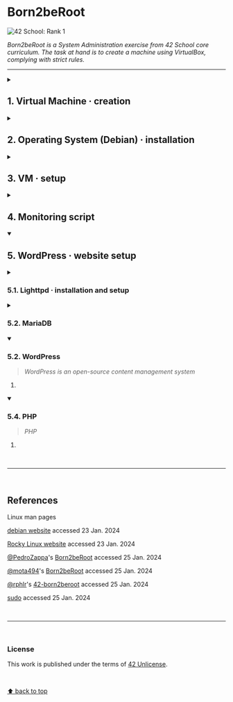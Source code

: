 # Born2beRoot
![42 School: Rank 1](https://img.shields.io/badge/42%20School-Rank%201-%2315bbbb)

_Born2beRoot is a System Administration exercise from 42 School core curriculum. The task at hand is to create a machine using VirtualBox, complying with strict rules._
___

<details>
  <summary><h2>1. Virtual Machine · creation</h2></summary>

> _A Virtual Machine (VM) is a computer file, commonly referred to as an image, that behaves like an actual computer: that is, a virtual computer within a computer._

</br>

<details>
  <summary>:bulb: <b>Advantages and disadvantages of using VMs</b></summary>

</br>

<table>
  <tr>
    <th>Advantages</th>
    <th>Disadvantages</th>
  </tr>
  <tr>
    <td>:heavy_check_mark: Agility and speed</td>
    <td>:x: Unintended server sprawl</td>
  </tr>
  <tr>
    <td>:heavy_check_mark: <b>Lowered downtime:</b> ifackup and redundancy mechanisms are in place, since VMs are portable and easy to move from one hypervisor to another on a different machine</td>
    <td>:x: <b>Single point of failure:</b>  unless backup and redundancy mechanisms are in place, if the host computer fails, all VMs running on that machine will also fail</td>
  </tr>
  <tr>
    <td>:heavy_check_mark: Scalability</td>
    <td>:x: Hardware limitations</td>
  </tr>
  <tr>
    <td>:heavy_check_mark: <b>Securityenefits:</b> ability to run apps of questionable security, study computer viruses, while protecting host OS</td>
    <td>:x: <b>Security risks:</b> if VMs are not properly isolated from each other or/and from the host machine, virtualization can introduce additional security risks</td>
  </tr>
    <tr>
    <td>:heavy_check_mark: <b>Cost savings:</b> reduced physical infrastructure footprint</td>
    <td>:x: <b>License cost:</b> some software licenses may not allow installation on VMs or require an additional license fee per VM</td>
  </tr>
</table>
</details>

</br>

<h3>:warning: Pre-requisites</h3>
<ul>
  <li>have [VirtualBox](https://www.virtualbox.org/) installed;</li>
  <li>have [the ISO (Optical Disc Image) installer file for the Debian GNU/Linux OS](https://cdimage.debian.org/debian-cd/current/amd64/iso-cd/) downloaded.</li>
</ul>

___

<h3>Steps</h3>
<ol>
  <li>Open <code>VirtualBox</code></li>
  <li>Click <code>New</code></li>
  <li>Name the VM</li>
  <li>
    Choose destination folder for the VM
    <ul>
      <li><code>/sgoinfre/</code> in this case</li>
    </ul>
  </li>
  <li>Type: <code>Linux</code></li>
  <li>Version: <code>Debian (64-bit)</code></li>
  <li>
    Select the amount of memory (RAM) toe allocated to the VM
    <ul>
      <li>set as default – the recommended memory size is <code>1024 MB</code></li>
    </ul>
  </li>
  <li>Create a virtual hard disk now</li>
  <li>Choose <code>VDI</code> (VirtualBox Disk Image) as the type of file to use for the new virtual hard disk</li>
  <li>Choose storage on physical hard disk as being <code>dynamically allocated</code></li>
  <li>
    Select the size of the virtual hard disk
    <ul>
      <li>
        <code>30.8 GB</code> to account for subject bonus requirements</br>
      </li>
    </ul>
  </li>
  <li>Click <code>Create</code></li>
  <li>Head to <code>Settings</code> > <code>Storage</code> > <code>Empty</code> > 💿 icon (<i>Attributes: Optical Drive</i>) > <code>Choose a disk file</code> > <code>Debian ISO</code> > <code>Ok</code></li>
  <li><code>Start</code> the VM</li>
</ol>

</br>

___

</br>

</details>


<details>
  <summary><h2>2. Operating System (Debian) · installation</h2></summary>

</br>

<details>
  <summary>:bulb: <b>Debian vs. Rocky Linux</b></summary>

</br>

<table>
  <tr>
    <th></th>
    <th>Debian</th>
    <th>Rocky Linux</th>
  </tr>
  <tr>
    <td><b>Developer</b></td>
    <td>The Debian Project</td>
    <td>Rocky Enterprise Software Foundation</td>
  </tr>
  <tr>
    <td><b>OS Family</b></td>
    <td>Linux (Unix-like)</td>
    <td>Linux (Unix-like)</td>
  </tr>
  <tr>
    <td><b>Source model</b></td>
    <td>Open source</td>
    <td>Open source</td>
  </tr>
  <tr>
    <td><b>Repository</b></td>
    <td><a href = "https://deb.debian.org">deb.debian.org</a></td>
    <td><a href = "https://git.rockylinux.org">git.rockylinux.org</a></td>
  </tr>
  <tr>
    <td><b>Package manager</b></td>
    <td>Advanced Package Tool (APT)</td>
    <td>Dandified YUM / DNF</td>
  </tr>
  <tr>
    <td><b>Release cycle</b></td>
    <td>2 years</td>
    <td>1 year</td>
  </tr>
  <tr>
    <td><b>Long Term Support (LTS)</b></td>
    <td>5 years</td>
    <td>10 years</td>
  </tr>
  <tr>
    <td><b>Comments</b></td>
    <td></td>
    <td>Red Hat Enterprise Linux (RHEL) compatibility</td>
  </tr>
</table>

</br>

<p><b>note:</b> <i>Here, the choice for Debian over Rocky Linux was based on the first being generally regarded as a more user-friendly and accessible OS, especially for beginners.</i></p>

</details>

</br>

### Steps

1. Select `Install` from the Debian GNU/Linux installer menu;
2. Settings
    - Language: `English`
    - Location: `other`
    - Continent: `Europe`
    - Country: `Portugal`
    - Locale: `United States`
    - Keymap: `American English`
    - Hostname: `tchow-so42` ﹡
    - Domain name: `(blank)`
    - Set up root password ﹡
    - User full name: `tchow-so` ﹡
    - Username: `tchow-so` ﹡
    - Set up user password ﹡
    - Clock: `Lisbon`

﹡ :warning: _see subject requirements_
___

</br>

</details>

<details>
  <summary><h2>3. VM · setup</h2></summary>

<details>
  <summary><h3>3.1. Partitioning the Disk</h3></summary>
    <ol>
      <li>Partioning method: <code>Manual</code></li>
      <li>Select the available volume</li>
      <li>Create new empty partition on the selected device: <code>Yes</code></li>
    </ol>
  
<details>
  <summary><h4>3.1.1. Create Primary Partition</h4></summary>
<blockquote><i>One has to create at least one primary partition on the disk.</i></blockquote>
    <ol>
      <li>Select a partition to modify its settings: <code>FREE SPACE</code></li>
      <li>How to use this free space: <code>Create a new partition</code></li>
      <li>
        Enter new partition size in Bytes: <code>525336576 B</code>﹡</br>
        <blockquote>
          1 B × 1024 = <b>1 KB</b></br>
          1 KB × 1024 = <b>1 MB</b> (1024 × 1024)</br>
          1 MB × 1024 = <b>1 GB</b> (1024 × 1024 × 1024)</br>
          </br></br>
          500 MB = 524 288 000 B</br>
          + 2048 × 512 (1 048 576B)<sup>a</sup></br>
          <sup>a</sup> – <i>note to future self: check boot sector size, disk sector size,... (?)</i>
        </blockquote>
      </li>
      <li>New partition type: <code>Primary</code></li>
      <li>Location for the new partition: <code>Beginning</code></li>
      <li>Mount point for this partition: <code>/boot</code></li>
      <li>Partition settings: <code>Done setting up the partition</code></li>
    </ol>

﹡ :warning: _see subject bonus requirements_
</details>
<details>
  <summary><h4>3.1.2. Create Logical Partition</h4></summary>
<blockquote><i>One can create an unlimited number of logical partitions on the disk.</i></blockquote>
    <ol>
      <li>Select a partition to modify its settings: <code>FREE SPACE</code></li>
      <li>How to use this free space: <code>Create a new partition</code></li>
      <li>Set new partition size to <code>max</code></li>
      <li>New partition type: <code>Logical</code></li>
      <li>Mount point for this partition: <code>Do not mount it</code></li>
      <li>Partition settings: <code>Done setting up the partition</code></li>
    </ol>
</details>
</details>
<details>
  <summary><h3>3.2. Encrypting Volumes</h3></summary>
  <ol>
    <li><code>Configure encrypted volumes</code></li>
    <li>Write the changes to disk and configure encrypted volumes? <code>Yes</code></li>
    <li><code>Create encrypted volumes</code></li>
    <li>Select the devices to be encrypted:<code>/dev/sda5</code></li>
    <li>Partition settings: <code>Done setting up the partition</code></li>
    <li>Encryption configuration actions: <code>Finish</code></li>
    <li>(Confirmation message to encryption:) <code>Yes</code></li>
    <li>(Optional) <code>Cancel</code> – <i>since there is nothing to actually encrypt</i></li>
    <li>Set encryption passphrase ﹡</li>
  </ol>
  
﹡ :warning: _see subject bonus requirements_
</details>
<details>
  <summary><h3>3.3. Logical Volume Manager (LVM) · configuration</h3></summary>
<ol>
  <li><code>Configure Logical Volume Manager</code></li>
  <li>(Confirmation message:) <code>Yes</code></li>
</ol>

</br>

<div>
  <p><b>Create Volume Group</b></p>
<ol start = "3">
  <li><code>Create volume group</code></li>
  <li>Enter volume group name: <code>LVMGroup</code></li>
  <li>Select partition to store the group: <code>/dev/mapper/sda5_crypt</code></li>
</ol>

</br>

  <p><b>Create Logical Partitions</b></p>
<ol start = "7">
  <li>LVM configuration action: <code>Create logical volume</code></li>
  <li>Select the volume group where the new logical volume should be created: <code>LVMGroup</code></li>
  <li>Enter logical volume name</li>
  <li>Enter the size of the new logical volume</li>
  <li>Repeat the steps above for each of the following volumes:</br>
<table>
<tr>
  <th><b>Logical volume name</b></th>
  <th><b>Logical volume size</b></th>
  <th><b>Conversion / Calculation</b></th>
  <th><b>Logical volume size in Bytes</b></th>
</tr>
<tr>
  <td><code>root</code></td>
  <td>10G</td>
  <td>10 × 1024 × 1024 × 1024</td>
  <td>10737418240 B</td>
</tr>
<tr>
  <td><code>swap</code></td>
  <td>2.3G</td>
  <td>2.3 × 1024 × 1024 × 1024 (2469606195.2 B)</br></br>512 → 2469606400 (?)</br>2048 → 2469607424 (?)</td>
  <td>2465607424 B</td>
</tr>
<tr>
  <td><code>home</code></td>
  <td>5G</td>
  <td>5 × 1024 × 1024 × 1024</td>
  <td>5368709120 B</td>
</tr>
<tr>
  <td><code>var</code></td>
  <td>3G</td>
  <td>3 × 1024 × 1024 × 1024</td>
  <td>3221225472 B</td>
</tr>
<tr>
  <td><code>srv</code></td>
  <td>3G</td>
  <td>3 × 1024 × 1024 × 1024</td>
  <td>3221225472 B</td>
</tr>
<tr>
  <td><code>tmp</code></td>
  <td>3G</td>
  <td>3 × 1024 × 1024 × 1024</td>
  <td>3221225472 B</td>
</tr>
<tr>
  <td><code>var-log</code></td>
  <td>4G</td>
  <td>4 × 1024 × 1024 × 1024</td>
  <td>4294967296 B</td>
</tr>
</table>
</li>
  <li>LVM configuration action: <code>Finish</code></li>
</ol>

</br>

<div><p><b>Setting Mount Points</b></p></div>
<ol start = "13">
  <li>Select volume</li>
  <li>Partition settings > set Use as:</li>
  <li>Set mount point</li>
  <li><code>Done setting up the partition</code></li>
  <li>Repeat the steps above for each of the following volumes:</br>
<table>
  <tr>
    <th><b>Partition</b></th>
    <th><b>Volume name</b></th>
    <th><b>Use</b></th>
    <th><b>Mount point</b></th>
    <th><b>Enter</b></th>
  </tr>
  <tr>
    <td>#1</td>
    <td><code>home</code></td>
    <td>Ext4</td>
    <td><code>/home</code></td>
    <td></td>
  </tr>
  <tr>
    <td>#1</td>
    <td><code>root</code></td>
    <td>Ext4</td>
    <td><code>/</code></td>
    <td></td>
  </tr>
  <tr>
    <td>#1</td>
    <td><code>srv</code></td>
    <td>Ext4</td>
    <td><code>/srv</code></td>
    <td></td>
  </tr>
  <tr>
    <td>#1</td>
    <td><code>swap</code></td>
    <td>swap area</td>
    <td></td>
    <td></td>
  </tr>
  <tr>
    <td>#1</td>
    <td><code>tmp</code></td>
    <td>Ext4</td>
    <td><code>/tmp</code></td>
    <td></td>
  </tr>
  <tr>
    <td>#1</td>
    <td><code>var</code></td>
    <td>Ext4</td>
    <td><code>/var</code></td>
    <td></td>
  </tr>
  <tr>
    <td>#1</td>
    <td><code>var-log</code></td>
    <td>Ext4</td>
    <td><code>Enter manually</code></td>
    <td><code>/var/log</code></td>
  </tr>
</table>
<blockquote><b>Ext4</b> (fourth extended file system) is arguably the most stable and well tested file system supported in Linux.</blockquote></li>
 <li><code>Finish partitioning and write changes to disk</code></li>
 <li>(Confirmation message:) <code>Yes</code></li>
</ol>

</details>
<details>
  <summary><h3>3.4. Additional packages & bootloader · setup & installation</h3></summary>
  <ol>
    <li>Additional packages: <code>No</code></li>
    <li>Country: <code>Portugal</code></li>
    <li>Set Debian archive mirror package manager: <code>deb.debian.org</code></li>
    <li>HTTP proxy: <code>(blank)</code></li>
    <li><code>Continue</code></li>
    <li>Popularity contest: <code>No</code></li>
    <li>Remove all software options and <code>Continue</code></li>
    <li>Installation of GRUB bootloader: <code>Yes</code></li>
    <li>Select device to install the bootloader: <code>/dev/sda (ata_VBOX_HARDDISK)</code></li>
    <li><code>Continue</code></li>
  </ol>
</details>

<details>
  <summary><h3>3.5. Login into the System</h3></summary>
  <ol>
    <li>Enter encryption password</li>
    <li>Enter user</li>
    <li>Enter user password</li>
  </ol>
</details>

<details>
  <summary><h3>3.6. sudo · installation & configuration</h3></summary>
  <blockquote><i>sudo allows a permitted user to execute a command as the superuser or another user, as specified by the security policy</i></blockquote>

  </br>

<div><p><b>Installation</b></p></div>
  <ol>
    <li>
      <code>su --login</code>
      <ul>
        <li><code>su</code> execute a command with substitute user and group ID</li>
        <li><code>-</code>, <code>-l</code>, <code>--login</code> start the shell as a login shell with an environment similar to a real login</li>
      </ul>
    </li>
    <li>
      <code>apt-get update -y</code>
      <ul>
        <li><code>apt-get</code> APT package handling utility -- command-line interface</li>
        <li><code>update</code> update is used to resynchronize the package index files from their sources</li>
        <li><code>-y</code> automatic yes to prompts</li>
      </ul>
    </li>
    <li>
      <code>apt-get upgrade -y</code>
      <ul>
        <li><code>upgrade</code> upgrade is used to install the newest versions of all packages currently installed on the system from the sources enumerated in /etc/apt/sources.list</li>
      </ul>
    </li>
    <li>
      <code>apt install sudo</code>
      <ul>
        <li><code>apt</code> command-line interface</li>
        <li><code>install</code> performs the requested action on one or more packages</li>
      </ul>
    </li>
    <li>
      <code>dpkg -l | grep sudo</code> verify whether the sudo package was installed successfully
      <ul>
        <li><code>dpkg -l</code> list packages matching given pattern ('dpkg', package manager for Debian)</li>
        <li><code>grep</code> print lines that match patterns</li>
      </ul>
    </li>
  </ol>

</br>
  
  <div><p><b>Configuration</b></p></div>
  <ol>
    <li>
      <code>usermod -aG sudo &ltusername&gt</code>
      <ul><code>usermod</code> modify a user account</ul>
      <ul><code>-a</code>, <code>--append</code> add the user to the supplementary group(s); use only with the -G option</ul>
      <ul><code>-G</code>, <code>--groups</code> a list of supplementary groups which the user is also a member of</ul>
    </li>
    <li><code>visudo</code> edit the sudoers file</li>
    <li>Add <code>&ltusername&gt ALL=(ALL) ALL</code> under <code>#User Privilege</code> section</li>
    <li>Save and close</li>
    <li><code>reboot</code></li>
  </ol>
</details>

<details>
  <summary><h3>3.7. Vim · installation</h3></summary>
  <blockquote><i>Vi Improved (Vim) is a highly configurable text editor built to make creating and changing any kind of text very efficient; it is upwards compatible to Vi</i></blockquote>
  <code>sudo apt install vim</code>
</details>

<details>
  <summary><h3>3.8. Groups and Users · creation & configuration</h3></summary>
<ul>
  <li><code>sudo groupadd &ltgroup-name&gt</code> create a group with specified &ltgroup-name&gt</li>
  <li><code>sudo usermod -aG &ltgroup-name&gt &ltusername&gt</code> add user to group</li>
  <li>
    <code>getent group &ltgroup-name&gt</code>check group users
    <ul>
      <li><code>getent group</code> check groups</li>
    </ul>
  </li>
</ul>
</details>

<details>
  <summary><h3>3.9. Secure Shell (SSH) · installation & configuration</h3></summary>
  <ol>
    <li><code>sudo apt install openssh-server</code></li>
    <li><code>sudo vim /etc/ssh/sshd_config</code></li>
    <li>edit the text, replacing
      <ul>
        <li><code># Port 22</code> with <code>Port 4242</code> ﹡</li>
        <li>and <code>#PermitRootLogin prohibit-password</code> with <code>PermitRootLogin no</code> to prohibit SSH login as root, regardless of authentication mechanism</li>
      </ul>
    </li>
    <li><code>sudo vim /etc/ssh/ssh_config</code></li>
    <li>edit the text, replacing <code># Port 22</code> by <code>Port 4242</code> ﹡</li>
    <li><code>sudo service ssh restart</code></li>
  </ol>

﹡ :warning: <i>see subject requirements</i>

</details>

<details>
  <summary><h3>3.10. Uncomplicated Firewall (UFW) · installation & configuration</h3></summary>
    <ol>
      <li><code>sudo apt-get install ufw</code></li>
      <li><code>sudo ufw enable</code></li>
      <li><code>sudo ufw status numbered</code></li>
      <li><code>sudo ufw allow &ltservice/port&gt</code></li>
      <li><code>sudo ufw status numbered</code></li>
    </ol>
</details>
    
<details>
  <summary><h3>3.11. SSH · connection to a physical machine</h3></summary>
</br><div><p><b>VirtualBox interface</b></p></div>
<ol>
  <li>Go to <code>VirtualBox</code></li>
  <li>Select chosen VM</li>
  <li>Go to <code>Settings</code> > <code>Network</code></li>
  <li>Attached to <code>Bridged Adapter</code></li>
</ol>
  
</br>
  
<div><p><b>VM</b></p></div>
<ol start="5">
  <li>Start VM</li>
  <li>Login into the system</li>
  <li>
    <code>hostname -I</code> check IP address
    <ul>
      <li><code>hostname</code> show or set the system's host name</li>
      <li><code>-I</code>, <code>--all-ip-addresses</code> display the IP address(es) of the host</li>
    </ul>
  </li>
  <li>Execute <code>sudo vim /etc/network/interfaces</code></li>
  <li>
    Edit text
    <ul>
      <li>
        Change <code>allow-hotplug enp0s3</code> to <code>auto enp0s3</code>
        <ul>
          <li><code>allow-hotplug</code> manage interface on various condition changes</li>
          <li><code>auto</code> bring up interface with provided configuration during boot time or interface link up event</li>
        </ul>
      </li>
      <li>
        Change <code>iface enp0s3 inet dhcp</code> to <code>iface enp0s3 inet static</code>
        <ul>
          <li><code>dhcp</code> Dynamic Host Configuration Protocol</li>
        </ul>
      </li>
      <li>
      Add
      <div><code>address &ltip-address&gt</code></br><code>netmask 255.255.0.0</code></br><code>gateway 10.11.254.254</code></br><code>dns 10.11.254.254</code></div>
    </li>
    </ul>
  </li>
</ol>
  
</br>
  
<div><p><b>Physical machine</b></p></div>
<ol start="10">
  <li>
    Open terminal on physical machine and execute
    <div><code>ssh &ltVM-username&gt@&ltVM-ip-address&gt -p 4242</code></div>
  </li>
  <li>
    <code>logout</code> to terminate an SSH session, or, alternatively, <code>exit</code> to close the connection
  </li>
</ol>
</details>

<details>
  <summary><h3>3.12. sudo policy & log · configuration</h3></summary>
  <ol>
    <li>
      <code>sudo visudo</code>
      <ul>
        <li><code>visudo</code> edit the sudoers file</li>
      </ul>
    </li>
    <li>
      Add the following <code>Defaults</code> to the file
      <ul>
        <li>
          <code>Defaults  passwd_tries=3</code>
          <ul>
            <li><code>passwd_tries</code> total ammount of tries for entering 'sudo' password</li>
          </ul>
        </li>
        <li>
          <code>Defaults  badpass_message="Wrong password. Try again:"</code>
          <ul>
            <li><code>badpass_message</code> message to be printed on wrong password scenario</li>
          </ul>
        </li>
        <li>
          <code>Defaults  logfile="/var/log/sudo/sudo.log"</code>
          <ul>
            <li><code>logfile</code> set custom log file for 'sudo'</li>
          </ul>
        </li>
        <li>
          <code>Defaults  log_input, log_output</code>
          <ul>
            <li><code>log_input, log_output</code> what will be logged</li>
          </ul>
        </li>
        <li>
          <code>Defaults  requiretty</code>
          <ul>
            <li><code>requiretty</code> enables 'sudo' invocation from a real TTY but not through methods such as 'cron' or 'cgi-bin'</li>
          </ul>
        </li>
        <li>
          <code>Defaults  secure_path="/usr/local/sbin:/usr/local/bin:/usr/sbin:/usr/bin:/sbin:/bin:/snap/bin"</code>
          <ul>
            <li><code>secure_path</code> the path used for every command run with 'sudo'</li>
          </ul>
        </li>
      </ul>
    </li>
  </ol>
</details>

<details>
  <summary><h3>3.13. Password policy · setup & configuration</h3></summary>
    <div><p><b>Configure shadow password suite</b></p></div>
  <ol>
    <li><code>sudo vim /etc/login.defs</code></li>
    <li>Set</br>
      <code>PASS_MAX_DAYS</code> to <code>30</code>﹡</br>
      <code>PASS_MIN_DAYS</code> to <code>2</code>﹡</br>
      <code>PASS_WARN_AGE</code> to <code>7</code>﹡
    </li>
    <li>Save and close</li>
  </ol>
<p>﹡ :warning: <i>see subject requirements</i></p>

</br>

<div><p><b>Update password policy for already created user</b></p></div>
    <ul>
     <li>
        <code>chage -M 30 -m 2 -W 7</code>
      <ul>
        <li><code>chage</code> change user password expiry information</li>
        <li><code>-M</code>, <code>--maxdays</code> set the maximum number of days during which a password is valid</li>
        <li><code>-m</code>, <code>--mindays</code> set the minimum number of days between password changes</li>
        <li><code>-W</code>, <code>--warndays</code> set the number of days of warning before a password change is required</li>
      </ul>
     </li></br>
     <li>
        or, alternatively, <code>passwd -x 30 -n 2 -w 7</code>
       <ul>
          <li><code>passwd</code> change user password</li>
          <li><code>-x</code>, <code>--maxdays</code> set the maximum number of days a password remains valid</li>
          <li><code>-n</code>, <code>--mindays</code> set the minimum number of days between password changes</li>
          <li><code>-w</code>, <code>--warndays</code> set the number of days of warning before a password change is required</li>
        </ul>
    </li>
  </ul>
  
</br>
  
<div><p><b>Install pwquality</b></p></div>
<blockquote><i>pwquality is a PAM module to perform password quality checking</i></blockquote>
<p><code>sudo apt-get install libpam-pwquality</code></p>
</br>

<div><p><b>Configure pwquality</b></p></div>
<ol>
  <li><code>sudo vim /etc/pam.d/common-password</code></li>
  <li>
      Edit the <code>pam_pwquality.so</code> line, by adding</br><code>retry=3 minlen=10 ucredit=-1 dcredit=-1 lcredit=-1 maxrepeat=3 reject_username difok=7 enforce_for_root</code> next to it
      <ul>
        <li><code>retry</code> number of retries</li>
        <li><code>minlen</code> minimum number of characters a password must contain</li>
        <li>
          <code>ucredit</code> (upper credit) password must contain at least/at most 'n' uppercase characters
          <ul>
            <li><code>-</code> defines the lower bound</li>
            <li><code>+</code> defines the upper bound</li>
          </ul>
        </li>
        <li><code>dcredit</code> (digit credit) password must contain at least/at most 'n' digits</li>
        <li><code>lcredit</code> (lower credit) password must contain at least/at most 'n' lowercase characters</li>
        <li><code>maxrepeat</code> password must not repeat same character consecutively more than 'n' number of times</li>
        <li><code>reject_username</code> password must not contain username</li>
        <li><code>difok</code> the minimum number of characters that must be different from the old password</li>
        <li><code>enforce_for_root</code> implement password policy to root</li>
      </ul>
  </li>
  <li>Save and exit</li>
</ol>
<hr></br>
</details>
</details>

<details>
  <summary><h2>4. Monitoring script</h2></summary>
  <div><p><b>Crontab</b></p></div>
  <blockquote><i>Crontab stands for crontable, and consists of a list of commands that are to be run on a regular schedule</i></blockquote>
  <ol>
    <li>
      Check whether Crontab is installed
      <ul>
        <li><code>ls /var/spool/cron/</code> should display <code>crontabs</code>, since that is where crontab files are stored</li>
      </ul>
    </li>
  </ol>
</br>
<div><p><b>monitoring.sh</b></p></div>
    <ol start="2">
    <li><code>cd /usr/local/bin/</code> this is the default installation location when a user builds and installs an executable application independently</li>
    <li>
      <code>sudo vim monitoring.sh</code> create and edit 'monitoring.sh' file
      <ul>
        <li><a href="./monitoring_scripts/monitoring.sh">monitoring.sh</a></li>
      </ul>
    </li>
    <li>
      <code>sudo vim sleep.sh</code> create and edit 'sleep.sh' file
      <ul>
        <li><a href="./monitoring_scripts/sleep.sh">sleep.sh</a></li>
      </ul>
    </li>
    <li><code>sudo chmod 744 monitoring.sh sleep.sh</code></li>
    <li><code>sudo visudo</code> open sudoers config file</li>
    <li>Add the following lines, that will allow corresponding scripts to run when the user's session starts:</br>
      <code>&ltusername&gt        ALL=(ALL) NOPASSWD: /usr/local/bin/sleep.sh</code></br>
      <code>&ltusername&gt        ALL=(ALL) NOPASSWD: /usr/local/bin/monitoring.sh</code></li>
    <li>Save and exit</li>
    <li><code>sudo reboot</code></li>
    <li><code>sudo /usr/local/bin/monitoring.sh</code></li>
  </ol>
</br>
  <div><p><b>Crontab</b></p></div>
  <ol start="11">
    <li><code>sudo crontab -u root -e</code> open crontab config file</li>
    <li>Add the following line to the end of the file: </br><code>*/10 * * * * /usr/local/bin/sleep.sh; /usr/local/bin/monitoring.sh</code>,</br>to sequencially run  'sleep.sh' and 'monitoring.sh' every 10 minutes</li>
    <li><code>sudo crontab -u root -l</code> view the list of scheduled cron jobs for the root user</li>
  </ol>
<hr></br>
</details>

<details open>
  <summary><h2>5. WordPress · website setup</h2></summary>
  <details>
    <summary><h3>5.1. Lighttpd · installation and setup</h3></summary>
    <blockquote><i>Lighttpd (pronounced /lighty/) is a web server that has been optimized for high-performance environments</i></blockquote>
    <ol>
      <li><code>sudo apt install lighttpd</code></li>
      <li><code>dpkg -l | grep lighttpd</code></li>
      <li>
        <code>sudo ufw allow 80</code>
        <ul>
          <li><code>port 80</code> is the port number assigned to commonly used internet communication protocol, Hypertext Transfer Protocol (HTTP); it is the default network port used to send and receive unencrypted web pages</li>
        </ul>
      </li>
      <li><code>sudo ufw status</code></li>
    </ol>
  </details>

  <details>
    <summary><h3>5.2. MariaDB</h3></summary>
    <blockquote><i>MariaDB is an open-source relational database</i></blockquote>
    <ol>
      <li><code>sudo apt install mariadb-server</code></li>
      <li><code>dpkg -l | grep mariadb-server</code></li>
      <li>
        <code>sudo mysql_secure_installation</code> launch the interactive script for removing insecure default settings
        <ul>
          <li>Enter current password for root (enter for none): <code>Enter</code> – :warning: <i>do not confuse database root with system root</i></li>
          <li>Switch to unix_socket authentification [Y/n] <code>n</code></li>
          <li>Change root password? [Y/n] <code>n</code></li>
          <li>Remove anonymous users? [Y/n] <code>Y</code></li>
          <li>Disallow root login remotely? [Y/n] <code>Y</code></li>
          <li>Remove test database and access to it? [Y/n] <code>Y</code></li>
          <li>Reload privilege tables now? [Y/n] <code>Y</code></li>
        </ul>
      </li>
      <li><code>sudo mariadb</code> access the MariaDB console</li>
      <li><code>CREATE DATABASE &ltdatabase-name&gt ;</code></li>
      <li><code>GRANT ALL ON &ltdatabase-name&gt.* TO '&ltusername-2&gt'@'localhost' IDENTIFIED BY '&ltpassword-2&gt' WITH GRANT OPTION;</code> create a new database user and grant them full privileges on the database</li>
      <li><code>FLUSH PRIVILEGES;</code> apply changes and reload privileges</li>
      <li><code>exit</code> exit MariaDB shell</li>
    </ol>
  </br>
  <div><p><b>Check</b></p></div>
  <ul>
    <li>
      <code>mariadb -u &ltusername-2&gt -p</code> confirm whether the database user was successfully created
      <ul>
        <li>Enter password: <code>&ltpassword-2&gt</code></li>
      </ul>
    </li>
    <li><code>SHOW DATABASES;</code> check whether the database user has access to the database</li>
    <li><code>exit</code></li>
  </ul>
  </details>

  <details open>
    <summary><h3>5.2. WordPress</h3></summary>
    <blockquote><i>WordPress is an open-source content management system</i></blockquote>
    <ol>
      <li></li>
    </ol>
  </details>
  


  <details open>
    <summary><h3>5.4. PHP</h3></summary>
    <blockquote><i>PHP</i></blockquote>
    <ol>
      <li></li>
    </ol>
  </details>
</details>

</br>

___

</br>

## References

Linux man pages

[debian website](https://www.debian.org/) accessed 23 Jan. 2024

[Rocky Linux website](https://rockylinux.org/) accessed 23 Jan. 2024

[@PedroZappa](https://github.com/PedroZappa)'s [Born2beRoot](https://github.com/PedroZappa/Born2beRoot) accessed 25 Jan. 2024

[@mota494](https://github.com/mota494)'s [Born2beRoot](https://github.com/mota494/42_Born2BeRoot) accessed 25 Jan. 2024

[@rphlr](https://github.com/rphlr)'s [42-born2beroot](https://github.com/rphlr/42-born2beroot/) accessed 25 Jan. 2024

[sudo](sudo.ws) accessed 25 Jan. 2024

</br>

___

</br>

### License
This work is published under the terms of [42 Unlicense](./LICENSE).

</br>

[⬆ back to top](#born2beroot)
